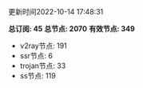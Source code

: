 更新时间2022-10-14 17:48:31

**总订阅: 45**
**总节点: 2070**
**有效节点: 349**
- v2ray节点: 191
- ssr节点: 6
- trojan节点: 33
- ss节点: 119
